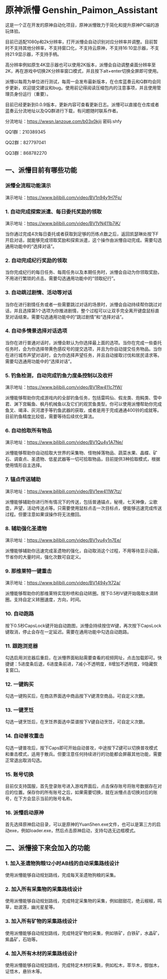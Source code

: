 # 原神派懵 Genshin_Paimon_Assistant
这是一个正在开发的原神自动化项目，原神派懵致力于简化和提升原神PC端的游玩体验。

目前已适配1080p和2k分辨率，打开派懵会自动识别对应分辨率并调整。目前暂时不支持其他分辨率，不支持窗口化，不支持云原神，不支持16:10显示器，不支持21:9显示器，不支持手柄。

高分辨率例如原生4K显示器也可以使用2K版本，派懵会自动调整桌面分辨率至2K，再在游戏中切换2K分辨率窗口模式，并且按下alt+enter切换全屏即可使用。

派懵以每周为单位进行测试，每周一会发布最新版本，在仓库蓝奏云和Q群均会同步更新，欢迎提交建议和bug。使用前记得阅读压缩包内的注意事项，并且使用管理员身份运行（重要）。

目前已经更新到0.0.9版本，更新内容可查看更新日志。派懵可以直接在仓库或者蓝奏云分流地址以及QQ群进行下载，有问题随时联系作者。

分流地址：https://wwsn.lanzoue.com/b03x0kjij 密码:shfy

QQ1群：210389345

QQ2群：827797041

QQ3群：868782270

## 一、派懵目前有哪些功能
### 派懵全流程功能演示
演示地址：https://www.bilibili.com/video/BV1n94y1H7Fp/

### 1. 自动完成探索派遣、每日委托奖励的领取
演示地址：https://www.bilibili.com/video/BV1VN411b7iK/

当你通过完成4次每日委托或者获取到足够的历练点数之后，返回凯瑟琳处按下F开启对话，就能够完成领取奖励和探索派遣，这个操作由派懵自动完成。需要勾选通用功能中的“选择对话”。

### 2. 自动完成纪行奖励的领取
当你完成纪行的每日任务、每周任务以及本期任务时，派懵会自动为你领取奖励，不用进行繁琐的点击。需要勾选通用功能中的“领取纪行”。

### 3. 自动跳过剧情、活动等对话
当你在进行剧情任务或者一些需要跳过对话的场景时，派懵会自动持续帮你跳过对话，并且选择第1个选项为你推进剧情，整个过程可以让双手完全离开键盘鼠标直至对话结束。需要勾选通用功能中的“跳过剧情”和“选择对话”。

### 4. 自动多情景选择对话选项
当你在进行普通对话时，派懵会默认为你选择最上面的选项。当你在完成一些委托任务时，会为你选择带黄色感叹号的提交选项，并且为你自动提交任务物品。当你在进行城市声望对话时，会为你选择声望任务，并且自动接取讨伐和居民请求等。需要勾选通用功能中的“选择对话”。

### 5. 钓鱼检测，自动完成钓鱼力度条控制以及收杆
演示地址：https://www.bilibili.com/video/BV1Rw411c7fW/

派懵能够帮助你完成游戏内的全部钓鱼任务，包括雷鸣仙、假龙类、炮鲀类、雪中君、渊下宫鳐鱼、枫丹机械鱼以及它们的观赏鱼类型。你可以使用派懵帮助你完成鱼叉、竭泽、灰河渡手等钓鱼武器的获取，或者是用于完成通通400铃的成就等。目前钓鱼精度比较低，需要等待后续优化算法。

### 6. 自动拾取所有物品
演示地址：https://www.bilibili.com/video/BV1Qu4y1A7Ne/

派懵能够帮助你自动拾取大世界的采集物、怪物掉落物品、蔬菜水果、晶蝶、矿石、调查点、圣遗物、低星武器等一切可拾取物品，目前提供3种拾取模式，根据使用情形自主选择。

### 7. 锚点传送辅助
演示地址：https://www.bilibili.com/video/BV1ew411W7tz/

派懵能够辅助你进行所有情况下的传送，包括普通锚点，秘境，七天神像，尘歌壶，声望，活动传送点等。只需要使用鼠标点击一次目标点，便能够迅速完成传送过程。但要注意如果误操作将无法撤回。

### 8. 辅助强化圣遗物
演示地址：https://www.bilibili.com/video/BV1yu4y1n7Ee/

派懵能够辅助你迅速完成圣遗物的强化，自动取消这个过程，不用等待显示动画，节省你的大量时间，强化次数可自定义。

### 9. 那维莱特一键重击
演示地址：https://www.bilibili.com/video/BV1494y1t72a/

派懵能够帮助你的那维莱特实现秒喷和自动转圈。按下0.5秒V键开始吸取水滴转圈。支持自定义转圈速度，方向，时间。

### 10. 自动跑路

按下0.5秒CapsLock键开始自动跑图，派懵会持续按住W键，再次按下CapsLock键取消，停止会存在一定延迟。需要在通用功能中勾选自动跑路。

### 11. 跟跑浏览器

勾选启用浏览器后重启，在派懵界面粘贴需要查看的视频网址，点击加载即可。快捷键：5进度条后退，6进度条前进，7减小不透明度，8增加不透明度，9隐藏恢复窗口。

### 12. 一键购买

勾选一键购买后，在商店界面选中商品按下V键清空商品，可自定义次数。

### 13. 一键烹饪

勾选一键烹饪后，在烹饪界面选中菜谱按下V键自动烹饪，可自定义次数。

### 14. 自动普攻重击

勾选一键普攻后，按下Caps即可开始自动普攻，中途按下Z键可以切换普攻模式和重击模式，适用于散兵。但要注意任何持续进行的功能都会屏蔽其他功能，需要正常退出取消勾选。

### 15. 账号切换

目前仅支持国服，首先登录账号进入游戏界面后，点击保存账号将账号数据存在对应的位置。保存你的所有账号之后，如果需要切换，就在派懵点击切换对应的账号，在下方会显示当前的账号名称。

### 16. 派懵启动原神

首先选择原神启动目录，可以是原神的YuanShen.exe文件，也可以是第三方的启动exe，例如loader.exe，然后点击原神启动，支持勾选无边框模式。

## 二、派懵接下来会加入的功能

### 1. 加入圣遗物狗粮12小时AB线的自动采集路线设计
使用派懵能够自动规划路线，完成每天圣遗物狗粮的采集。

### 2. 加入所有采集物的采集路线设计
使用派懵能够自动规划路线，完成特定采集物的采集，例如甜甜花，绝云椒椒，鸣草，劫波莲，幽光星星等。

### 3. 加入所有矿物的采集路线设计
使用派懵能够自动规划路线，完成特定矿物的采集，例如铁矿，白铁矿，水晶矿，紫晶矿，石珀等。

### 4. 加入所有木材的采集路线设计
使用派懵能够自动规划路线，完成特定木材的采集，例如松木，萃华木，御伽木，证悟木，悬铃木等。
